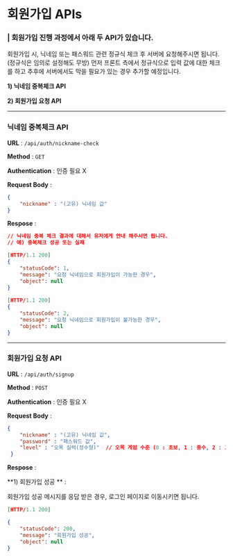# 회원가입 APIs

### **|** 회원가입 진행 과정에서 아래 두 API가 있습니다. 

회원가입 시, 닉네임 또는 패스워드 관련 정규식 체크 후 서버에 요청해주시면 됩니다. (정규식은 임의로 설정해도 무방) 먼저 프론트 측에서 정규식으로 입력 값에 대한 체크를 하고 추후에 서버에서도 막을 필요가 있는 경우 추가할 예정입니다. 

**1) 닉네임 중복체크 API**

**2) 회원가입 요청 API** 

___

### 닉네임 중복체크 API 

**URL** : `/api/auth/nickname-check` 

**Method** : `GET`

**Authentication** : 인증 필요 X 

**Request Body** : 

```json
{
    "nickname" : "(고유) 닉네임 값"
}
```

**Respose** :

```json
// 닉네임 중복 체크 결과에 대해서 유저에게 안내 해주시면 됩니다. 
// 예) 중복체크 성공 또는 실패 

[HTTP/1.1 200]
{
    "statusCode": 1,
    "message": "요청 닉네임으로 회원가입이 가능한 경우",
    "object": null
}
 
[HTTP/1.1 200]
{
    "statusCode": 2,
    "message": "요청 닉네임으로 회원가입이 불가능한 경우",
    "object": null
}
```



___

### 회원가입 요청 API 

**URL** : `/api/auth/signup` 

**Method** : `POST`

**Authentication** : 인증 필요 X 

**Request Body** : 

```json
{
    "nickname" : "(고유) 닉네임 값",
    "password" : "패스워드 값",
    "level" : "오목 실력(정수형)"  // 오목 게임 수준 (0 : 초보, 1 : 중수, 2 : 고수)
 }
```

**Respose** :

**1) 회원가입 성공 ** :

회원가입 성공 메시지를 응답 받은 경우, 로그인 페이지로 이동시키면 됩니다. 

```json
[HTTP/1.1 200]

{
    "statusCode": 200,
    "message": "회원가입 성공",
    "object": null
}
```


